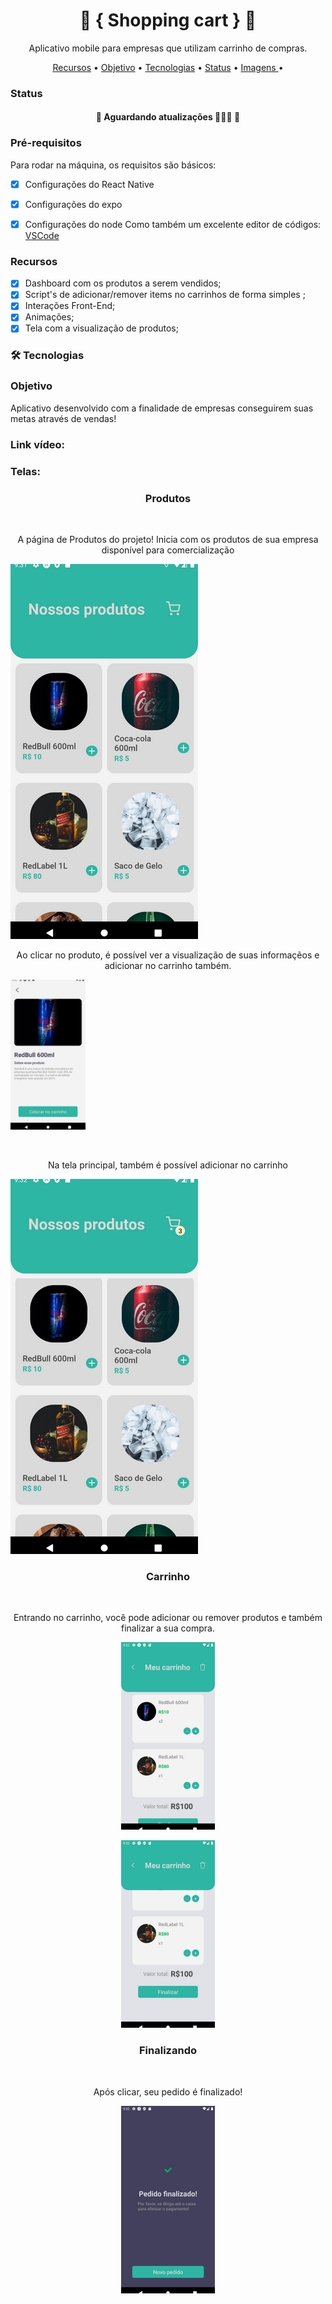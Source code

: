 <h1 align="center"> 🔵 { Shopping cart } 🔵 </h1>
<p align="center">Aplicativo mobile para empresas que utilizam carrinho de compras.</p>

<p align="center">
 <a href="#recursos">Recursos</a> •
  <a href="#objetivo">Objetivo</a> •
 <a href="#tecnologias">Tecnologias</a> • 
 <a href="#status">Status</a> • 
 <a href=#imagens"> Imagens </a> • 
</p>


### Status


<h4 align="center"> 
	🚧 Aguardando atualizações 👨🏻‍🔧 🚧
</h4>



### Pré-requisitos

Para rodar na máquina, os requisitos são básicos: 
- [x] Configurações do React Native
- [x] Configurações do expo
- [x] Configurações do node
Como também um excelente editor de códigos:  [VSCode](https://code.visualstudio.com/)


### Recursos

- [x] Dashboard com os produtos a serem vendidos;
- [x] Script's de adicionar/remover items no carrinhos de forma simples ;
- [x] Interações Front-End;
- [x] Animações;
- [x] Tela com a visualização de produtos;

### 🛠 Tecnologias


### Objetivo

Aplicativo desenvolvido com a finalidade de empresas conseguirem suas metas através de vendas!



### Link vídeo:


### Telas:

<h3 align="center"> Produtos </h3>

<br>

<p align="center"> A página de Produtos do projeto! Inicia com os produtos de sua empresa disponível para comercialização </p>

<div style="justify-content: center; margin: 0 auto;">

![Screenshot](prints/1.png)

</div>

<p align="center"> Ao clicar no produto, é possível ver a visualização de suas informaçẽos e adicionar no carrinho também. </p>

<div style="width: 120px; height: 20px, padding: 20px">

![Screenshot](prints/2.png)

</div>



<br>

<p align="center"> Na tela principal, também é possível adicionar no carrinho </p>

<div style="width: 5; height: 5px, padding: 20px, justify-content: center; margin: 0 auto;">

![Screenshot](prints/3.png)

</div>

<h3 align="center"> Carrinho </h3>



<br>

<p align="center"> Entrando no carrinho, você pode adicionar ou remover produtos e também finalizar a sua compra. </p>

<div style="width: 150px; height: 40px, padding: 20px, justify-content: center; margin: 0 auto;">

![Screenshot](prints/4.png)

![Screenshot](prints/5.png)

</div>


<h3 align="center"> Finalizando </h3>

<br>

<p align="center"> Após clicar, seu pedido é finalizado! </p>

<div style="width: 150px; height: 40px, padding: 20px, justify-content: center; margin: 0 auto;">

![Screenshot](prints/6.png)

</div>







